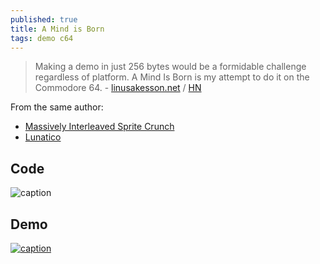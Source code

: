```yaml
---
published: true
title: A Mind is Born
tags: demo c64
---
```

> Making a demo in just 256 bytes would be a formidable challenge regardless of platform. A Mind Is Born is my attempt to do it on the Commodore 64. - [linusakesson.net](https://linusakesson.net/scene/a-mind-is-born/) / [HN](https://news.ycombinator.com/item?id=26511266)

From the same author:
- [Massively Interleaved Sprite Crunch](https://linusakesson.net/scene/lunatico/misc.php)
- [Lunatico](https://linusakesson.net/scene/lunatico/index.php)

## Code
![caption](https://linusakesson.net/scene/a-mind-is-born/drawing.png)

## Demo
[![caption](https://img.youtube.com/vi/sWblpsLZ-O8/0.jpg)](https://www.youtube.com/watch?v=sWblpsLZ-O8)